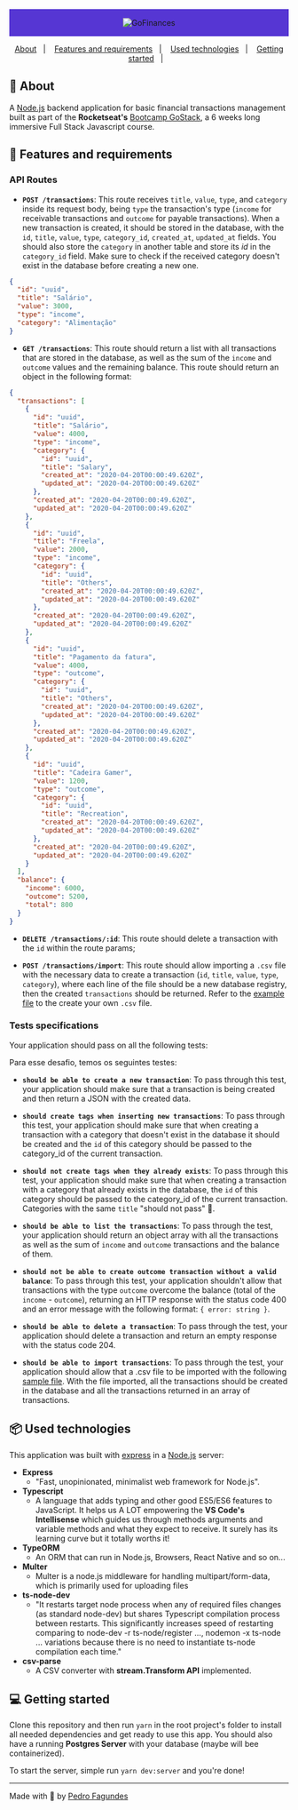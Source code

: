 <div align="center" style="background: #5636D3; padding: 16px;">
  <img alt="GoFinances" src="https://imgur.com/QGM92ls.png" />
</div>

<p align="center">
  <a href="#rocket-about">About</a>&nbsp;&nbsp;&nbsp;|&nbsp;&nbsp;&nbsp;
  <a href="#page_facing_up-features-and-requirements">Features and requirements</a>&nbsp;&nbsp;&nbsp;|&nbsp;&nbsp;&nbsp;
  <a href="#package-used-technologies">Used technologies</a>&nbsp;&nbsp;&nbsp;|&nbsp;&nbsp;&nbsp;
  <a href="#computer-getting-started">Getting started</a>&nbsp;&nbsp;&nbsp;|&nbsp;&nbsp;&nbsp;
</p>

## :rocket: About

A [Node.js](https://nodejs.org) backend application for basic financial transactions management built as part of the **Rocketseat's** [Bootcamp GoStack](https://rocketseat.com.br/gostack), a 6 weeks long immersive Full Stack Javascript course.

## :page_facing_up: Features and requirements

### API Routes

- **`POST /transactions`**: This route receives `title`, `value`, `type`, and `category` inside its request body, being `type` the transaction's type (`income` for receivable transactions and `outcome` for payable transactions). When a new transaction is created, it should be stored in the database, with the `id`, `title`, `value`, `type`, `category_id`, `created_at`, `updated_at` fields. You should also store the `category` in another table and store its *id* in the `category_id` field. Make sure to check if the received category doesn't exist in the database before creating a new one.

```json
{
  "id": "uuid",
  "title": "Salário",
  "value": 3000,
  "type": "income",
  "category": "Alimentação"
}
```

- **`GET /transactions`**: This route should return a list with all transactions that are stored in the database, as well as the sum of the `income` and `outcome` values and the remaining balance. This route should return an object in the following format:

```json
{
  "transactions": [
    {
      "id": "uuid",
      "title": "Salário",
      "value": 4000,
      "type": "income",
      "category": {
        "id": "uuid",
        "title": "Salary",
        "created_at": "2020-04-20T00:00:49.620Z",
        "updated_at": "2020-04-20T00:00:49.620Z"
      },
      "created_at": "2020-04-20T00:00:49.620Z",
      "updated_at": "2020-04-20T00:00:49.620Z"
    },
    {
      "id": "uuid",
      "title": "Freela",
      "value": 2000,
      "type": "income",
      "category": {
        "id": "uuid",
        "title": "Others",
        "created_at": "2020-04-20T00:00:49.620Z",
        "updated_at": "2020-04-20T00:00:49.620Z"
      },
      "created_at": "2020-04-20T00:00:49.620Z",
      "updated_at": "2020-04-20T00:00:49.620Z"
    },
    {
      "id": "uuid",
      "title": "Pagamento da fatura",
      "value": 4000,
      "type": "outcome",
      "category": {
        "id": "uuid",
        "title": "Others",
        "created_at": "2020-04-20T00:00:49.620Z",
        "updated_at": "2020-04-20T00:00:49.620Z"
      },
      "created_at": "2020-04-20T00:00:49.620Z",
      "updated_at": "2020-04-20T00:00:49.620Z"
    },
    {
      "id": "uuid",
      "title": "Cadeira Gamer",
      "value": 1200,
      "type": "outcome",
      "category": {
        "id": "uuid",
        "title": "Recreation",
        "created_at": "2020-04-20T00:00:49.620Z",
        "updated_at": "2020-04-20T00:00:49.620Z"
      },
      "created_at": "2020-04-20T00:00:49.620Z",
      "updated_at": "2020-04-20T00:00:49.620Z"
    }
  ],
  "balance": {
    "income": 6000,
    "outcome": 5200,
    "total": 800
  }
}
```

- **`DELETE /transactions/:id`**: This route should delete a transaction with the `id` within the route params;

* **`POST /transactions/import`**: This route should allow importing a `.csv` file with the necessary data to create a transaction (`id`, `title`, `value`, `type`, `category`), where each line of the file should be a new database registry, then the created `transactions` should be returned. Refer to the [example file](./assets/file.csv) to the create your own `.csv` file.

### Tests specifications

Your application should pass on all the following tests:

Para esse desafio, temos os seguintes testes:

- **`should be able to create a new transaction`**: To pass through this test, your application should make sure that a transaction is being created and then return a JSON with the created data.

* **`should create tags when inserting new transactions`**: To pass through this test, your application should make sure that when creating a transaction with a category that doesn't exist in the database it should be created and the `id` of this category should be passed to the category_id of the current transaction.

- **`should not create tags when they already exists`**: To pass through this test, your application should make sure that when creating a transaction with a category that already exists in the database, the `id` of this category should be passed to the category_id of the current transaction. Categories with the same `title` "should not pass" 🧙.

* **`should be able to list the transactions`**: To pass through the test, your application should return an object array with all the transactions as well as the sum of `income` and `outcome` transactions and the balance of them.

- **`should not be able to create outcome transaction without a valid balance`**: To pass through this test, your application shouldn't allow that transactions with the type `outcome` overcome the balance (total of the `income` - `outcome`), returning an HTTP response with the status code 400 and an error message with the following format: `{ error: string }`.

* **`should be able to delete a transaction`**: To pass through the test, your application should delete a transaction and return an empty response with the status code 204.

- **`should be able to import transactions`**: To pass through the test, your application should allow that a .csv file to be imported with the following [sample file](./assets/file.csv). With the file imported, all the transactions should be created in the database and all the transactions returned in an array of transactions.

## :package: Used technologies

This application was built with [express](https://expressjs.com) in a [Node.js](https://nodejs.org) server:

* **Express**
  * "Fast, unopinionated, minimalist web framework for Node.js".
* **Typescript**
  * A language that adds typing and other good ES5/ES6 features to JavaScript. It helps us A LOT empowering the **VS Code's Intellisense** which guides us through methods arguments and variable methods and what they expect to receive. It surely has its learning curve but it totally worths it!
* **TypeORM**
  * An ORM that can run in Node.js, Browsers, React Native and so on...
* **Multer**
  * Multer is a node.js middleware for handling multipart/form-data, which is primarily used for uploading files
* **ts-node-dev**
  * "It restarts target node process when any of required files changes (as standard node-dev) but shares Typescript compilation process between restarts. This significantly increases speed of restarting comparing to node-dev -r ts-node/register ..., nodemon -x ts-node ... variations because there is no need to instantiate ts-node compilation each time."
* **csv-parse**
  * A CSV converter with **stream.Transform API** implemented.

## :computer: Getting started

Clone this repository and then run `yarn` in the root project's folder to install all needed dependencies and get ready to use this app. You should also have a running **Postgres Server** with your database (maybe will bee containerized).

To start the server, simple run `yarn dev:server` and you're done!

---

Made with 💜 by [Pedro Fagundes](https://github.com/pedrofagundes)
